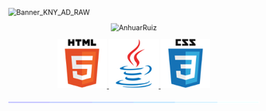 <!-- <div> -->

![Banner_KNY_AD_RAW](https://user-images.githubusercontent.com/102453307/187804024-7fcd5e2d-9a54-4a30-9069-2a2e731673e5.png)

<p align="center">
<img src="https://github-readme-stats.vercel.app/api/top-langs?username=AnhuarRuiz&show_icons=true&theme=radical&locale=en&layout=compact" alt="AnhuarRuiz"/>
</p>
<p align="center"><a href="https://www.w3schools.com/css/" target="_blank" rel="noreferrer"><img src="https://raw.githubusercontent.com/devicons/devicon/master/icons/html5/html5-original-wordmark.svg" alt="html5" width="100" height="100"/> </a> <a href="https://www.java.com" target="_blank" rel="noreferrer"> <img src="https://raw.githubusercontent.com/devicons/devicon/master/icons/java/java-original.svg" alt="java" width="100" height="100"/></a><a href="https://www.w3schools.com/css/" target="_blank" rel="noreferrer"> <img src="https://raw.githubusercontent.com/devicons/devicon/master/icons/css3/css3-original-wordmark.svg" alt="css3" width="100" height="100"/> </a></p>
<div align="center">
<img src="https://github.com/karthikmohan/karthikmohan/blob/master/Images/bottom_bar.gif" >
</div>
